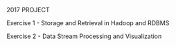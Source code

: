 2017 PROJECT

Exercise 1 - Storage and Retrieval in Hadoop and RDBMS

Exercise 2 - Data Stream Processing and Visualization 
